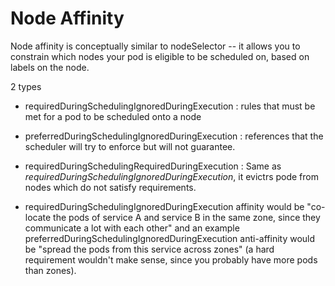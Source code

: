 # Node Affinity

Node affinity is conceptually similar to nodeSelector -- it allows you to constrain which nodes your pod is eligible to be scheduled on, based on labels on the node.

2 types

* requiredDuringSchedulingIgnoredDuringExecution : rules that must be met for a pod to be scheduled onto a node
* preferredDuringSchedulingIgnoredDuringExecution : references that the scheduler will try to enforce but will not guarantee.
* requiredDuringSchedulingRequiredDuringExecution : Same as *requiredDuringSchedulingIgnoredDuringExecution*, it evictrs pode from nodes which do not satisfy requirements.

* requiredDuringSchedulingIgnoredDuringExecution affinity would be "co-locate the pods of service A and service B in the same zone, since they communicate a lot with each other" and an example preferredDuringSchedulingIgnoredDuringExecution anti-affinity would be "spread the pods from this service across zones" (a hard requirement wouldn't make sense, since you probably have more pods than zones).